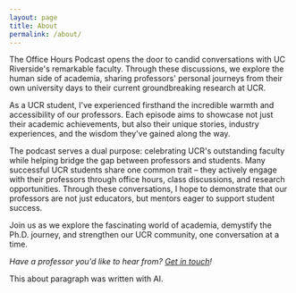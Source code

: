 ```yaml
---
layout: page
title: About
permalink: /about/
---
```


The Office Hours Podcast opens the door to candid conversations with UC Riverside's remarkable faculty. Through these discussions, we explore the human side of academia, sharing professors' personal journeys from their own university days to their current groundbreaking research at UCR.

As a UCR student, I've experienced firsthand the incredible warmth and accessibility of our professors. Each episode aims to showcase not just their academic achievements, but also their unique stories, industry experiences, and the wisdom they've gained along the way.

The podcast serves a dual purpose: celebrating UCR's outstanding faculty while helping bridge the gap between professors and students. Many successful UCR students share one common trait – they actively engage with their professors through office hours, class discussions, and research opportunities. Through these conversations, I hope to demonstrate that our professors are not just educators, but mentors eager to support student success.

Join us as we explore the fascinating world of academia, demystify the Ph.D. journey, and strengthen our UCR community, one conversation at a time.

_Have a professor you'd like to hear from? [Get in touch](mailto:mvinzangelo@gmail.com)!_

This about paragraph was written with AI.
